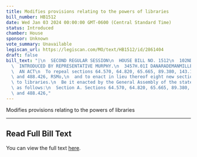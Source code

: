 ```yaml
---
title: Modifies provisions relating to the powers of libraries
bill_number: HB1512
date: Wed Jan 03 2024 00:00:00 GMT-0600 (Central Standard Time)
status: Introduced
chamber: House
sponsor: Unknown
vote_summary: Unavailable
legiscan_url: https://legiscan.com/MO/text/HB1512/id/2861404
draft: false
bill_text: "|\n  SECOND REGULAR SESSION\n  HOUSE BILL NO. 1512\n  102ND GENERAL ASSEMBLY\n\
  \  INTRODUCED BY REPRESENTATIVE MURPHY.\n  3457H.01I DANARADEMANMILLER,ChiefClerk\n\
  \  AN ACT\n  To repeal sections 64.570, 64.820, 65.665, 89.380, 143.183, 182.645,\
  \ and 488.426, RSMo,\n  and to enact in lieu thereof eight new sections relating\
  \ to libraries.\n  Be it enacted by the General Assembly of the state of Missouri,\
  \ as follows:\n  Section A. Sections 64.570, 64.820, 65.665, 89.380, 143.183, 182.645,\
  \ and 488.426,"
---
```

Modifies provisions relating to the powers of libraries

---

## Read Full Bill Text

You can view the full text [here](https://legiscan.com/MO/text/HB1512/id/2861404).
